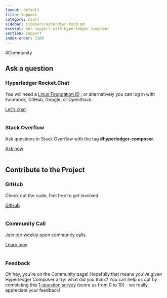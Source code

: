 ```yaml
---
layout: default
title: Support
category: start
sidebar: sidebars/accordion-toc0.md
excerpt: Get support with Hyperledger Composer
section: support
index-order: 1100
---
```


#Community

## Ask a question

### Hyperledger Rocket.Chat

You will need a [Linux Foundation ID](https://identity.linuxfoundation.org/) , or alternatively you can log in with Facebook, GitHub, Google, or OpenStack.

<a href="https://chat.hyperledger.org/channel/composer" class="support-button primary">Let's chat</a>
<br><br>

### Stack Overflow

Ask questions in Stack Overflow with the tag **#hyperledger-composer**.

<a href="http://stackoverflow.com/questions/tagged/hyperledger-composer" class="support-button primary">Ask now</a>
<br><br>

## Contribute to the Project

### GitHub

Check out the code, feel free to get involved.

<a href="https://github.com/hyperledger/composer" class="support-button primary">GitHub</a>
<br><br>

### Community Call

Join our weekly open community calls.

<a href="https://github.com/hyperledger/composer/wiki/" class="support-button primary">Learn how</a>
<br><br>

### Feedback

Oh hey, you're on the Community page!  Hopefully that means you've given Hyperledger Composer a try: what did you think?
You can help us out by completing this [1-question survey](https://goo.gl/forms/7YPMLP2LTN2hjIRk2) (score us from 0 to 10) - we really appreciate your feedback!
